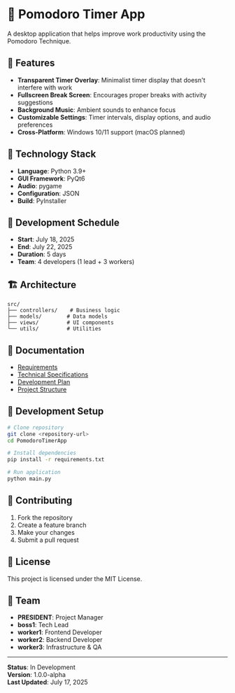 # 🍅 Pomodoro Timer App

A desktop application that helps improve work productivity using the Pomodoro Technique.

## 🎯 Features

- **Transparent Timer Overlay**: Minimalist timer display that doesn't interfere with work
- **Fullscreen Break Screen**: Encourages proper breaks with activity suggestions
- **Background Music**: Ambient sounds to enhance focus
- **Customizable Settings**: Timer intervals, display options, and audio preferences
- **Cross-Platform**: Windows 10/11 support (macOS planned)

## 🚀 Technology Stack

- **Language**: Python 3.9+
- **GUI Framework**: PyQt6
- **Audio**: pygame
- **Configuration**: JSON
- **Build**: PyInstaller

## 📅 Development Schedule

- **Start**: July 18, 2025
- **End**: July 22, 2025
- **Duration**: 5 days
- **Team**: 4 developers (1 lead + 3 workers)

## 🏗️ Architecture

```
src/
├── controllers/    # Business logic
├── models/        # Data models
├── views/         # UI components
└── utils/         # Utilities
```

## 📝 Documentation

- [Requirements](docs/requirements.md)
- [Technical Specifications](docs/technical_specifications.md)
- [Development Plan](docs/development_plan.md)
- [Project Structure](docs/project_structure.md)

## 🔧 Development Setup

```bash
# Clone repository
git clone <repository-url>
cd PomodoroTimerApp

# Install dependencies
pip install -r requirements.txt

# Run application
python main.py
```

## 🤝 Contributing

1. Fork the repository
2. Create a feature branch
3. Make your changes
4. Submit a pull request

## 📄 License

This project is licensed under the MIT License.

## 👥 Team

- **PRESIDENT**: Project Manager
- **boss1**: Tech Lead
- **worker1**: Frontend Developer
- **worker2**: Backend Developer
- **worker3**: Infrastructure & QA

---

**Status**: In Development  
**Version**: 1.0.0-alpha  
**Last Updated**: July 17, 2025
